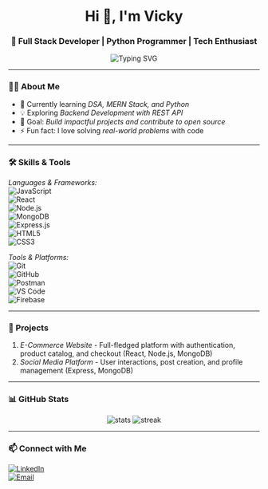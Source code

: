 <h1 align="center">Hi 👋, I'm Vicky</h1>
<h3 align="center">🚀 Full Stack Developer | Python Programmer | Tech Enthusiast</h3>

<p align="center">
  <img src="https://readme-typing-svg.demolab.com?font=Fira+Code&size=22&pause=1000&color=00F700&center=true&vCenter=true&width=440&lines=Passionate+Coder;Full+Stack+Developer;Python+%7C+MERN+Stack;Love+Problem+Solving" alt="Typing SVG" />
</p>

---

### 🧑‍💻 About Me  
- 🌱 Currently learning *DSA, MERN Stack, and Python*  
- 💡 Exploring *Backend Development with REST API*  
- 🎯 Goal: *Build impactful projects and contribute to open source*  
- ⚡ Fun fact: I love solving *real-world problems* with code  

---

### 🛠 Skills & Tools  
*Languages & Frameworks:*  
![JavaScript](https://img.shields.io/badge/-JavaScript-yellow?logo=javascript&logoColor=white&style=flat)  
![React](https://img.shields.io/badge/-React-blue?logo=react&style=flat)  
![Node.js](https://img.shields.io/badge/-Node.js-green?logo=node.js&style=flat)  
![MongoDB](https://img.shields.io/badge/-MongoDB-green?logo=mongodb&style=flat)  
![Express.js](https://img.shields.io/badge/-Express.js-black?logo=express&style=flat)  
![HTML5](https://img.shields.io/badge/-HTML5-orange?logo=html5&style=flat)  
![CSS3](https://img.shields.io/badge/-CSS3-blue?logo=css3&style=flat)  

*Tools & Platforms:*  
![Git](https://img.shields.io/badge/-Git-red?logo=git&style=flat)  
![GitHub](https://img.shields.io/badge/-GitHub-black?logo=github&style=flat)  
![Postman](https://img.shields.io/badge/-Postman-orange?logo=postman&style=flat)  
![VS Code](https://img.shields.io/badge/-VSCode-blue?logo=visualstudiocode&style=flat)  
![Firebase](https://img.shields.io/badge/-Firebase-yellow?logo=firebase&style=flat)  

---

### 📌 Projects
1. *E-Commerce Website* - Full-fledged platform with authentication, product catalog, and checkout (React, Node.js, MongoDB)  
2. *Social Media Platform* - User interactions, post creation, and profile management (Express, MongoDB)  

---

### 📊 GitHub Stats  
<p align="center">
  <img src="https://github-readme-stats.vercel.app/api?username=YOUR_USERNAME&show_icons=true&theme=radical" alt="stats" />
  <img src="https://github-readme-streak-stats.herokuapp.com/?user=YOUR_USERNAME&theme=radical" alt="streak" />
</p>

---

### 📫 Connect with Me
[![LinkedIn](https://img.shields.io/badge/LinkedIn-blue?logo=linkedin&style=for-the-badge)](YOUR_LINKEDIN_LINK)  
[![Email](https://img.shields.io/badge/Email-red?logo=gmail&style=for-the-badge)](mailto:YOUR_EMAIL)
